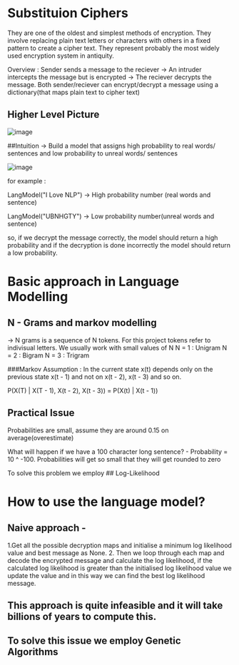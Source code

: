 # Substituion Ciphers

                                                             
They are one of the oldest and simplest methods of encryption. They involve replacing plain text letters or characters with others in a fixed pattern to create a cipher text.
They represent probably the most widely used encryption system in antiquity.

Overview : Sender sends a message to the reciever -> An intruder intercepts the message but is encrypted -> The reciever decrypts the message. Both sender/reciever can encrypt/decrypt a message using a dictionary(that maps plain text to cipher text)

## Higher Level Picture

![image](https://github.com/shanunrandev123/Ciphers/assets/49170258/f27d7791-2ec4-49ae-b0a0-7439bc085231)

##Intuition -> Build a model that assigns high probability to real words/ sentences and low probability to unreal words/ sentences

![image](https://github.com/shanunrandev123/Ciphers/assets/49170258/1bf4d927-9205-40b9-9aaf-03c6992eff34)

for example :

LangModel("I Love NLP") -> High probability number (real words and sentence)

LangModel("UBNHGTY") -> Low probability number(unreal words and sentence)

so, if we decrypt the message correctly, the model should return a high probability and if the decryption is done incorrectly the model should return a low probability.

# Basic approach in Language Modelling
## N - Grams and markov modelling

-> N grams is a sequence of N tokens. For this project tokens refer to indivisual letters. We usually work with small values of N
   N = 1 : Unigram
   N = 2 : Bigram
   N = 3 : Trigram

###Markov Assumption : In the current state x(t) depends only on the previous state x(t - 1) and not on x(t - 2), x(t - 3) and so on.

P(X(T) | X(T - 1), X(t - 2), X(t - 3)) = P(X(t) | X(t - 1))


## Practical Issue
Probabilities are small, assume they are around 0.15 on average(overestimate)

What will happen if we have a 100 character long sentence? - Probability = 10 ^ -100. Probabilities will get so small that they will get rounded to zero 

To solve this problem we employ ## Log-Likelihood

# How to use the language model?

## Naive approach - 

1.Get all the possible decryption maps and initialise a minimum log likelihood value and best message as None.
2. Then we loop through each map and decode the encrypted message and calculate the log likelihood, if the calculated log likelihood is greater than the initialised log likelihood value we update the value and in this way we can find the best log likelihood message.

## This approach is quite infeasible and it will take billions of years to compute this.


## To solve this issue we employ Genetic Algorithms






